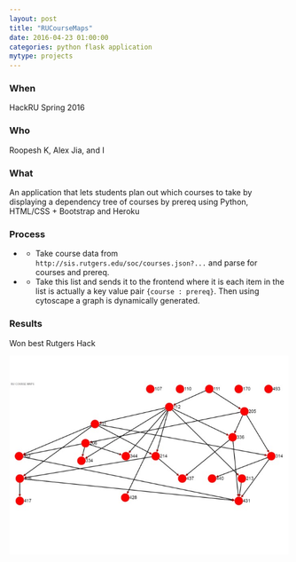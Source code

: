 ```yaml
---
layout: post
title: "RUCourseMaps"
date: 2016-04-23 01:00:00
categories: python flask application
mytype: projects
---
```


### When
HackRU Spring 2016

### Who
Roopesh K, Alex Jia, and I

### What
An application that lets students plan out which courses to take by displaying a dependency tree of
courses by prereq using Python, HTML/CSS + Bootstrap and Heroku

### Process
* * Take course data from `http://sis.rutgers.edu/soc/courses.json?...` and parse for courses and prereq.
* * Take this list and sends it to the frontend where it is each item in the list is actually a key value pair `{course : prereq}`. Then using cytoscape a graph is dynamically generated.

### Results
Won best Rutgers Hack

![alt text](images/post_rucm.jpg)
